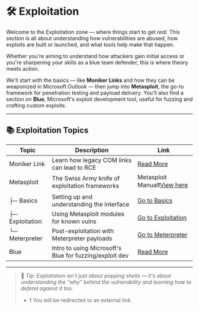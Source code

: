 # 🛠️ Exploitation

Welcome to the Exploitation zone — where things start to get *real*. This section is all about understanding how vulnerabilities are abused, how exploits are built or launched, and what tools help make that happen.

Whether you're aiming to understand how attackers gain initial access or you're sharpening your skills as a blue team defender, this is where theory meets action.

We'll start with the basics — like **Moniker Links** and how they can be weaponized in Microsoft Outlook — then jump into **Metasploit**, the go-to framework for penetration testing and payload delivery. You’ll also find a section on **Blue**, Microsoft's exploit development tool, useful for fuzzing and crafting custom exploits.

---

## 📚 Exploitation Topics

| Topic        | Description                                       | Link                              |
|--------------|---------------------------------------------------|-----------------------------------|
| Moniker Link | Learn how legacy COM links can lead to RCE       | [Read More](https://github.com/Dee-Techie/Cybersecurity-Portfolio/blob/main/Write-Ups/Moniker-link.md)    |
| Metasploit   | The Swiss Army knife of exploitation frameworks   |Metasploit Manual❗[View here](https://docs.metasploit.com/docs/using-metasploit/)                                 |
| ├─ Basics    | Setting up and understanding the interface        | [Go to Basics](https://github.com/Dee-Techie/Cybersecurity-Portfolio/blob/main/Write-Ups/Metasploit-Basics.md) |
| ├─ Exploitation | Using Metasploit modules for known vulns     | [Go to Exploitation](./metasploit-exploitation.md) |
| └─ Meterpreter | Post-exploitation with Meterpreter payloads     | [Go to Meterpreter](./metasploit-meterpreter.md) |
| Blue         | Intro to using Microsoft's Blue for fuzzing/exploit dev | [Read More](./blue.md)            |

---

> 🧠 *Tip: Exploitation isn't just about popping shells — it's about understanding the "why" behind the vulnerability and learning how to defend against it too.*
>- ❗ You will be redirected to an external link.
